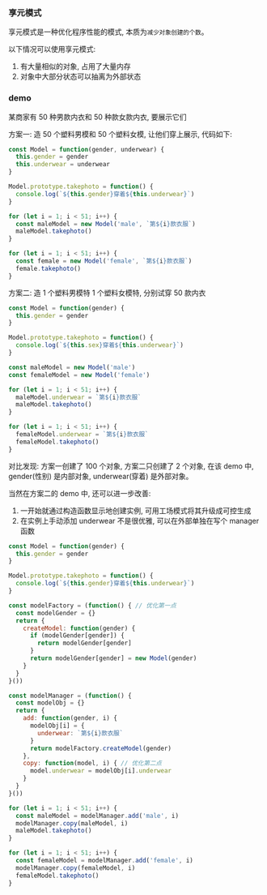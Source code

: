 <!--
abbrlink: m92cq52g
-->

### 享元模式

享元模式是一种优化程序性能的模式, 本质为`减少对象创建的个数`。

以下情况可以使用享元模式:

1. 有大量相似的对象, 占用了大量内存
2. 对象中大部分状态可以抽离为外部状态

### demo

某商家有 50 种男款内衣和 50 种款女款内衣, 要展示它们

方案一: 造 50 个塑料男模和 50 个塑料女模, 让他们穿上展示, 代码如下:

```js
const Model = function(gender, underwear) {
  this.gender = gender
  this.underwear = underwear
}

Model.prototype.takephoto = function() {
  console.log(`${this.gender}穿着${this.underwear}`)
}

for (let i = 1; i < 51; i++) {
  const maleModel = new Model('male', `第${i}款衣服`)
  maleModel.takephoto()
}

for (let i = 1; i < 51; i++) {
  const female = new Model('female', `第${i}款衣服`)
  female.takephoto()
}
```

方案二: 造 1 个塑料男模特 1 个塑料女模特, 分别试穿 50 款内衣

```js
const Model = function(gender) {
  this.gender = gender
}

Model.prototype.takephoto = function() {
  console.log(`${this.sex}穿着${this.underwear}`)
}

const maleModel = new Model('male')
const femaleModel = new Model('female')

for (let i = 1; i < 51; i++) {
  maleModel.underwear = `第${i}款衣服`
  maleModel.takephoto()
}

for (let i = 1; i < 51; i++) {
  femaleModel.underwear = `第${i}款衣服`
  femaleModel.takephoto()
}
```

对比发现: 方案一创建了 100 个对象, 方案二只创建了 2 个对象, 在该 demo 中, gender(性别) 是内部对象, underwear(穿着) 是外部对象。

当然在方案二的 demo 中, 还可以进一步改善:

1. 一开始就通过构造函数显示地创建实例, 可用工场模式将其升级成可控生成
2. 在实例上手动添加 underwear 不是很优雅, 可以在外部单独在写个 manager 函数

```js
const Model = function(gender) {
  this.gender = gender
}

Model.prototype.takephoto = function() {
  console.log(`${this.gender}穿着${this.underwear}`)
}

const modelFactory = (function() { // 优化第一点
  const modelGender = {}
  return {
    createModel: function(gender) {
      if (modelGender[gender]) {
        return modelGender[gender]
      }
      return modelGender[gender] = new Model(gender)
    }
  }
}())

const modelManager = (function() {
  const modelObj = {}
  return {
    add: function(gender, i) {
      modelObj[i] = {
        underwear: `第${i}款衣服`
      }
      return modelFactory.createModel(gender)
    },
    copy: function(model, i) { // 优化第二点
      model.underwear = modelObj[i].underwear
    }
  }
}())

for (let i = 1; i < 51; i++) {
  const maleModel = modelManager.add('male', i)
  modelManager.copy(maleModel, i)
  maleModel.takephoto()
}

for (let i = 1; i < 51; i++) {
  const femaleModel = modelManager.add('female', i)
  modelManager.copy(femaleModel, i)
  femaleModel.takephoto()
}
```